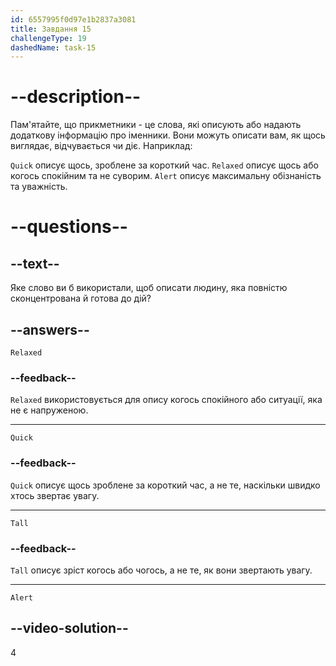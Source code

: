 ```yaml
---
id: 6557995f0d97e1b2837a3081
title: Завдання 15
challengeType: 19
dashedName: task-15
---
```


# --description--

Пам'ятайте, що прикметники - це слова, які описують або надають додаткову інформацію про іменники. Вони можуть описати вам, як щось виглядає, відчувається чи діє. Наприклад:

`Quick` описує щось, зроблене за короткий час. `Relaxed` описує щось або когось спокійним та не суворим. `Alert` описує максимальну обізнаність та уважність.

# --questions--

## --text--

Яке слово ви б використали, щоб описати людину, яка повністю сконцентрована й готова до дій?

## --answers--

`Relaxed`

### --feedback--

`Relaxed` використовується для опису когось спокійного або ситуації, яка не є напруженою.

---

`Quick`

### --feedback--

`Quick` описує щось зроблене за короткий час, а не те, наскільки швидко хтось звертає увагу.

---

`Tall`

### --feedback--

`Tall` описує зріст когось або чогось, а не те, як вони звертають увагу.

---

`Alert`

## --video-solution--

4
